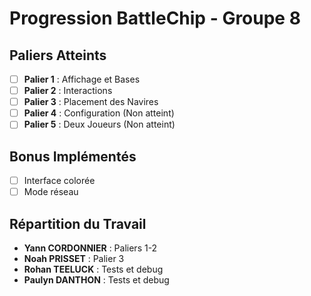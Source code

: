 # Progression BattleChip - Groupe 8

## Paliers Atteints

- [ ] **Palier 1** : Affichage et Bases
- [ ] **Palier 2** : Interactions
- [ ] **Palier 3** : Placement des Navires
- [ ] **Palier 4** : Configuration (Non atteint)
- [ ] **Palier 5** : Deux Joueurs (Non atteint)

## Bonus Implémentés

- [ ] Interface colorée
- [ ] Mode réseau

## Répartition du Travail

- **Yann CORDONNIER** : Paliers 1-2
- **Noah PRISSET** : Palier 3
- **Rohan TEELUCK** : Tests et debug
- **Paulyn DANTHON** : Tests et debug

